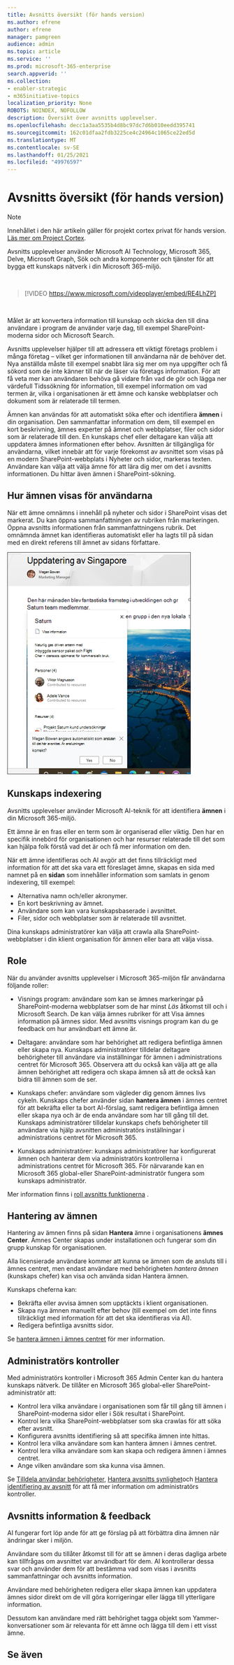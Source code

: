 ```yaml
---
title: Avsnitts översikt (för hands version)
ms.author: efrene
author: efrene
manager: pamgreen
audience: admin
ms.topic: article
ms.service: ''
ms.prod: microsoft-365-enterprise
search.appverid: ''
ms.collection:
- enabler-strategic
- m365initiative-topics
localization_priority: None
ROBOTS: NOINDEX, NOFOLLOW
description: Översikt över avsnitts upplevelser.
ms.openlocfilehash: decc1a3aa5535b4d8bc97dc7d6b010eedd395741
ms.sourcegitcommit: 162c01dfaa2fdb3225ce4c24964c1065ce22ed5d
ms.translationtype: MT
ms.contentlocale: sv-SE
ms.lasthandoff: 01/25/2021
ms.locfileid: "49976597"
---
```

# <a name="topic-experiences-overview-preview"></a>Avsnitts översikt (för hands version)

> [!Note] 
> Innehållet i den här artikeln gäller för projekt cortex privat för hands version. [Läs mer om Project Cortex](https://aka.ms/projectcortex).

Avsnitts upplevelser använder Microsoft AI Technology, Microsoft 365, Delve, Microsoft Graph, Sök och andra komponenter och tjänster för att bygga ett kunskaps nätverk i din Microsoft 365-miljö. 

</br>

> [!VIDEO https://www.microsoft.com/videoplayer/embed/RE4LhZP]  

</br>

Målet är att konvertera information till kunskap och skicka den till dina användare i program de använder varje dag, till exempel SharePoint-moderna sidor och Microsoft Search.

Avsnitts upplevelser hjälper till att adressera ett viktigt företags problem i många företag – vilket ger informationen till användarna när de behöver det. Nya anställda måste till exempel snabbt lära sig mer om nya uppgifter och få sökord som de inte känner till när de läser via företags information. För att få veta mer kan användaren behöva gå vidare från vad de gör och lägga ner värdefull Tidssökning för information, till exempel information om vad termen är, vilka i organisationen är ett ämne och kanske webbplatser och dokument som är relaterade till termen.

Ämnen kan användas för att automatiskt söka efter och identifiera **ämnen** i din organisation. Den sammanfattar information om dem, till exempel en kort beskrivning, ämnes experter på ämnet och webbplatser, filer och sidor som är relaterade till den. En kunskaps chef eller deltagare kan välja att uppdatera ämnes informationen efter behov. Avsnitten är tillgängliga för användarna, vilket innebär att för varje förekomst av avsnittet som visas på en modern SharePoint-webbplats i Nyheter och sidor, markeras texten. Användare kan välja att välja ämne för att lära dig mer om det i avsnitts informationen. Du hittar även ämnen i SharePoint-sökning.


## <a name="how-topics-are-displayed-to-users"></a>Hur ämnen visas för användarna

När ett ämne omnämns i innehåll på nyheter och sidor i SharePoint visas det markerat. Du kan öppna sammanfattningen av rubriken från markeringen. Öppna avsnitts informationen från sammanfattningens rubrik. Det omnämnda ämnet kan identifieras automatiskt eller ha lagts till på sidan med en direkt referens till ämnet av sidans författare. 

   ![Ämnes markeringar](../media/knowledge-management/saturn.png) </br> 


## <a name="knowledge-indexing"></a>Kunskaps indexering

Avsnitts upplevelser använder Microsoft AI-teknik för att identifiera **ämnen** i din Microsoft 365-miljö.

Ett ämne är en fras eller en term som är organiserad eller viktig. Den har en specifik innebörd för organisationen och har resurser relaterade till det som kan hjälpa folk förstå vad det är och få mer information om den.

När ett ämne identifieras och AI avgör att det finns tillräckligt med information för att det ska vara ett föreslaget ämne, skapas en sida med namnet på en **sidan** som innehåller information som samlats in genom indexering, till exempel:

- Alternativa namn och/eller akronymer.
- En kort beskrivning av ämnet.
- Användare som kan vara kunskapsbaserade i avsnittet.
- Filer, sidor och webbplatser som är relaterade till avsnittet.

Dina kunskaps administratörer kan välja att crawla alla SharePoint-webbplatser i din klient organisation för ämnen eller bara att välja vissa.

## <a name="roles"></a>Role

När du använder avsnitts upplevelser i Microsoft 365-miljön får användarna följande roller:

- Visnings program: användare som kan se ämnes markeringar på SharePoint-moderna webbplatser som de har minst *Läs* åtkomst till och i Microsoft Search. De kan välja ämnes rubriker för att Visa ämnes information på ämnes sidor. Med avsnitts visnings program kan du ge feedback om hur användbart ett ämne är.

- Deltagare: användare som har behörighet att redigera befintliga ämnen eller skapa nya. Kunskaps administratörer tilldelar deltagare behörigheter till användare via inställningar för ämnen i administrations centret för Microsoft 365. Observera att du också kan välja att ge alla ämnen behörighet att redigera och skapa ämnen så att de också kan bidra till ämnen som de ser.

- Kunskaps chefer: användare som vägleder dig genom ämnes livs cykeln. Kunskaps chefer använder sidan **hantera ämnen** i ämnes centret för att bekräfta eller ta bort AI-förslag, samt redigera befintliga ämnen eller skapa nya och är de enda användare som har till gång till det. Kunskaps administratörer tilldelar kunskaps chefs behörigheter till användare via hjälp avsnitten administratörs inställningar i administrations centret för Microsoft 365. 

- Kunskaps administratörer: kunskaps administratörer har konfigurerat ämnen och hanterar dem via administratörs kontrollerna i administrations centret för Microsoft 365. För närvarande kan en Microsoft 365 global-eller SharePoint-administratör fungera som kunskaps administratör.

Mer information finns i [roll avsnitts funktionerna](topic-experiences-roles.md) .

## <a name="topic-management"></a>Hantering av ämnen

Hantering av ämnen finns på sidan **Hantera** ämne i organisationens **ämnes Center**. Ämnes Center skapas under installationen och fungerar som din grupp kunskap för organisationen. 

Alla licensierade användare kommer att kunna se ämnen som de ansluts till i ämnes centret, men endast användare med behörigheten *hantera ämnen* (kunskaps chefer) kan visa och använda sidan Hantera ämnen.

Kunskaps cheferna kan:

- Bekräfta eller avvisa ämnen som upptäckts i klient organisationen.
- Skapa nya ämnen manuellt efter behov (till exempel om det inte finns tillräckligt med information för att det ska identifieras via AI).
- Redigera befintliga avsnitts sidor.</br>

Se [hantera ämnen i ämnes centret](manage-topics.md) för mer information.  


## <a name="admin-controls"></a>Administratörs kontroller

Med administratörs kontroller i Microsoft 365 Admin Center kan du hantera kunskaps nätverk. De tillåter en Microsoft 365 global-eller SharePoint-administratör att:

- Kontrol lera vilka användare i organisationen som får till gång till ämnen i SharePoint-moderna sidor eller i Sök resultat i SharePoint.
- Kontrol lera vilka SharePoint-webbplatser som ska crawlas för att söka efter avsnitt.
- Konfigurera avsnitts identifiering så att specifika ämnen inte hittas.
- Kontrol lera vilka användare som kan hantera ämnen i ämnes centret.
- Kontrol lera vilka användare som kan skapa och redigera ämnen i ämnes centret.
- Ange vilken användare som ska kunna visa ämnen.

Se [Tilldela användar behörigheter](https://docs.microsoft.com/microsoft-365/knowledge/plan-topic-experiences#user-permissions), [Hantera avsnitts synlighet](https://docs.microsoft.com/microsoft-365/knowledge/topic-experiences-knowledge-rules)och [Hantera identifiering av avsnitt](https://docs.microsoft.com/microsoft-365/knowledge/topic-experiences-discovery) för att få mer information om administratörs kontroller.

## <a name="topic-curation--feedback"></a>Avsnitts information & feedback

AI fungerar fort löp ande för att ge förslag på att förbättra dina ämnen när ändringar sker i miljön. 

Användare som du tillåter åtkomst till för att se ämnen i deras dagliga arbete kan tillfrågas om avsnittet var användbart för dem. AI kontrollerar dessa svar och använder dem för att bestämma vad som visas i avsnitts sammanfattningar och avsnitts information.

Användare med behörigheten redigera eller skapa ämnen kan uppdatera ämnes sidor direkt om de vill göra korrigeringar eller lägga till ytterligare information. 

Dessutom kan användare med rätt behörighet tagga objekt som Yammer-konversationer som är relevanta för ett ämne och lägga till dem i ett visst ämne. 


## <a name="see-also"></a>Se även

